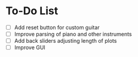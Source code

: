# To-Do List

- [ ] Add reset button for custom guitar
- [ ] Improve parsing of piano and other instruments
- [ ] Add back sliders adjusting length of plots
- [ ] Improve GUI
